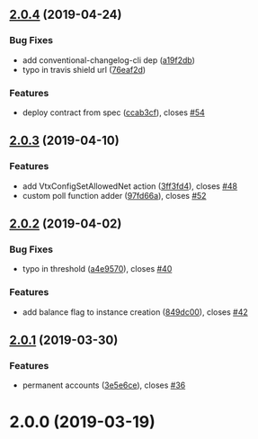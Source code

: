 <a name="2.0.4"></a>
## [2.0.4](https://github.com/horyus/ethvtx/compare/2.0.3...2.0.4) (2019-04-24)


### Bug Fixes

* add conventional-changelog-cli dep ([a19f2db](https://github.com/horyus/ethvtx/commit/a19f2db))
* typo in travis shield url ([76eaf2d](https://github.com/horyus/ethvtx/commit/76eaf2d))


### Features

* deploy contract from spec ([ccab3cf](https://github.com/horyus/ethvtx/commit/ccab3cf)), closes [#54](https://github.com/horyus/ethvtx/issues/54)



<a name="2.0.3"></a>
## [2.0.3](https://github.com/horyus/ethvtx/compare/2.0.2...2.0.3) (2019-04-10)


### Features

* add VtxConfigSetAllowedNet action ([3ff3fd4](https://github.com/horyus/ethvtx/commit/3ff3fd4)), closes [#48](https://github.com/horyus/ethvtx/issues/48)
* custom poll function adder ([97fd66a](https://github.com/horyus/ethvtx/commit/97fd66a)), closes [#52](https://github.com/horyus/ethvtx/issues/52)



<a name="2.0.2"></a>
## [2.0.2](https://github.com/horyus/ethvtx/compare/2.0.1...2.0.2) (2019-04-02)


### Bug Fixes

* typo in threshold ([a4e9570](https://github.com/horyus/ethvtx/commit/a4e9570)), closes [#40](https://github.com/horyus/ethvtx/issues/40)


### Features

* add balance flag to instance creation ([849dc00](https://github.com/horyus/ethvtx/commit/849dc00)), closes [#42](https://github.com/horyus/ethvtx/issues/42)



<a name="2.0.1"></a>
## [2.0.1](https://github.com/horyus/ethvtx/compare/2.0.0...2.0.1) (2019-03-30)


### Features

* permanent accounts ([3e5e6ce](https://github.com/horyus/ethvtx/commit/3e5e6ce)), closes [#36](https://github.com/horyus/ethvtx/issues/36)



<a name="2.0.0"></a>
# 2.0.0 (2019-03-19)



